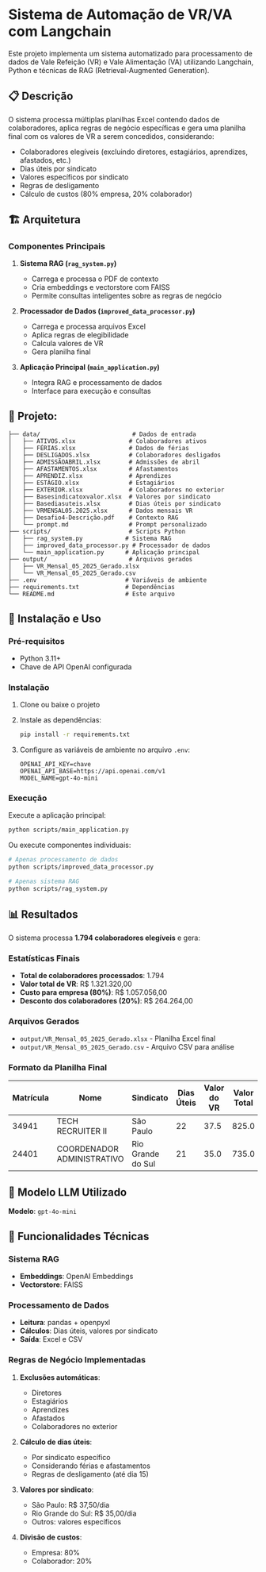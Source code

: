 # Sistema de Automação de VR/VA com Langchain

Este projeto implementa um sistema automatizado para processamento de dados de Vale Refeição (VR) e Vale Alimentação (VA) utilizando Langchain, Python e técnicas de RAG (Retrieval-Augmented Generation).

## 📋 Descrição

O sistema processa múltiplas planilhas Excel contendo dados de colaboradores, aplica regras de negócio específicas e gera uma planilha final com os valores de VR a serem concedidos, considerando:

- Colaboradores elegíveis (excluindo diretores, estagiários, aprendizes, afastados, etc.)
- Dias úteis por sindicato
- Valores específicos por sindicato
- Regras de desligamento
- Cálculo de custos (80% empresa, 20% colaborador)

## 🏗️ Arquitetura

### Componentes Principais

1. **Sistema RAG (`rag_system.py`)**
   - Carrega e processa o PDF de contexto
   - Cria embeddings e vectorstore com FAISS
   - Permite consultas inteligentes sobre as regras de negócio

2. **Processador de Dados (`improved_data_processor.py`)**
   - Carrega e processa arquivos Excel
   - Aplica regras de elegibilidade
   - Calcula valores de VR
   - Gera planilha final

3. **Aplicação Principal (`main_application.py`)**
   - Integra RAG e processamento de dados
   - Interface para execução e consultas

## 📁 Projeto:

```
├── data/                          # Dados de entrada
│   ├── ATIVOS.xlsx               # Colaboradores ativos
│   ├── FÉRIAS.xlsx               # Dados de férias
│   ├── DESLIGADOS.xlsx           # Colaboradores desligados
│   ├── ADMISSÃOABRIL.xlsx        # Admissões de abril
│   ├── AFASTAMENTOS.xlsx         # Afastamentos
│   ├── APRENDIZ.xlsx             # Aprendizes
│   ├── ESTÁGIO.xlsx              # Estagiários
│   ├── EXTERIOR.xlsx             # Colaboradores no exterior
│   ├── Basesindicatoxvalor.xlsx  # Valores por sindicato
│   ├── Basediasuteis.xlsx        # Dias úteis por sindicato
│   ├── VRMENSAL05.2025.xlsx      # Dados mensais VR
│   ├── Desafio4-Descrição.pdf    # Contexto RAG
│   └── prompt.md                 # Prompt personalizado
├── scripts/                      # Scripts Python
│   ├── rag_system.py            # Sistema RAG
│   ├── improved_data_processor.py # Processador de dados
│   └── main_application.py      # Aplicação principal
├── output/                       # Arquivos gerados
│   ├── VR_Mensal_05_2025_Gerado.xlsx
│   └── VR_Mensal_05_2025_Gerado.csv
├── .env                         # Variáveis de ambiente
├── requirements.txt             # Dependências
└── README.md                    # Este arquivo
```

## 🚀 Instalação e Uso

### Pré-requisitos

- Python 3.11+
- Chave de API OpenAI configurada

### Instalação

1. Clone ou baixe o projeto
2. Instale as dependências:
   ```bash
   pip install -r requirements.txt
   ```

3. Configure as variáveis de ambiente no arquivo `.env`:
   ```
   OPENAI_API_KEY=chave
   OPENAI_API_BASE=https://api.openai.com/v1
   MODEL_NAME=gpt-4o-mini
   ```

### Execução

Execute a aplicação principal:
```bash
python scripts/main_application.py
```

Ou execute componentes individuais:
```bash
# Apenas processamento de dados
python scripts/improved_data_processor.py

# Apenas sistema RAG
python scripts/rag_system.py
```

## 📊 Resultados

O sistema processa **1.794 colaboradores elegíveis** e gera:

### Estatísticas Finais
- **Total de colaboradores processados**: 1.794
- **Valor total de VR**: R$ 1.321.320,00
- **Custo para empresa (80%)**: R$ 1.057.056,00
- **Desconto dos colaboradores (20%)**: R$ 264.264,00

### Arquivos Gerados
- `output/VR_Mensal_05_2025_Gerado.xlsx` - Planilha Excel final
- `output/VR_Mensal_05_2025_Gerado.csv` - Arquivo CSV para análise

### Formato da Planilha Final

| Matrícula | Nome | Sindicato | Dias Úteis | Valor do VR | Valor Total | Valor Empresa (80%) | Valor Descontado (20%) | Status |
|-----------|------|-----------|------------|-------------|-------------|---------------------|------------------------|--------|
| 34941 | TECH RECRUITER II | São Paulo | 22 | 37.5 | 825.0 | 660.0 | 165.0 | Elegível |
| 24401 | COORDENADOR ADMINISTRATIVO | Rio Grande do Sul | 21 | 35.0 | 735.0 | 588.0 | 147.0 | Elegível |

## 🤖 Modelo LLM Utilizado

**Modelo**: `gpt-4o-mini`

## 🔧 Funcionalidades Técnicas

### Sistema RAG
- **Embeddings**: OpenAI Embeddings
- **Vectorstore**: FAISS

### Processamento de Dados
- **Leitura**: pandas + openpyxl
- **Cálculos**: Dias úteis, valores por sindicato
- **Saída**: Excel e CSV

### Regras de Negócio Implementadas
1. **Exclusões automáticas**:
   - Diretores
   - Estagiários
   - Aprendizes
   - Afastados
   - Colaboradores no exterior

2. **Cálculo de dias úteis**:
   - Por sindicato específico
   - Considerando férias e afastamentos
   - Regras de desligamento (até dia 15)

3. **Valores por sindicato**:
   - São Paulo: R$ 37,50/dia
   - Rio Grande do Sul: R$ 35,00/dia
   - Outros: valores específicos

4. **Divisão de custos**:
   - Empresa: 80%
   - Colaborador: 20%


